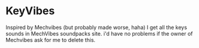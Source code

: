 # KeyVibes
Inspired by Mechvibes (but probably made worse, haha)
I get all the keys sounds in MechVibes soundpacks site.
i'd have no problems if the owner of Mechvibes ask for me to delete this.
